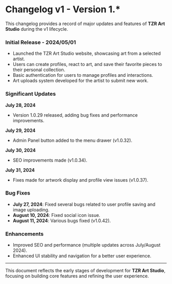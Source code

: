 # Changelog v1 - Version 1.\*

This changelog provides a record of major updates and features of **TZR Art Studio** during the v1 lifecycle.

### Initial Release - 2024/05/01

- Launched the TZR Art Studio website, showcasing art from a selected artist.
- Users can create profiles, react to art, and save their favorite pieces to their personal collection.
- Basic authentication for users to manage profiles and interactions.
- Art uploads system developed for the artist to submit new work.

### Significant Updates

**July 28, 2024**

- Version 1.0.29 released, adding bug fixes and performance improvements.
  
**July 29, 2024**

- Admin Panel button added to the menu drawer (v1.0.32).
  
**July 30, 2024**

- SEO improvements made (v1.0.34).

**July 31, 2024**

- Fixes made for artwork display and profile view issues (v1.0.37).

### Bug Fixes

- **July 27, 2024**: Fixed several bugs related to user profile saving and image uploading.
- **August 10, 2024**: Fixed social icon issue.
- **August 11, 2024**: Various bugs fixed (v1.0.42).

### Enhancements

- Improved SEO and performance (multiple updates across July/August 2024).
- Enhanced UI stability and navigation for a better user experience.

---

This document reflects the early stages of development for **TZR Art Studio**, focusing on building core features and refining the user experience.
